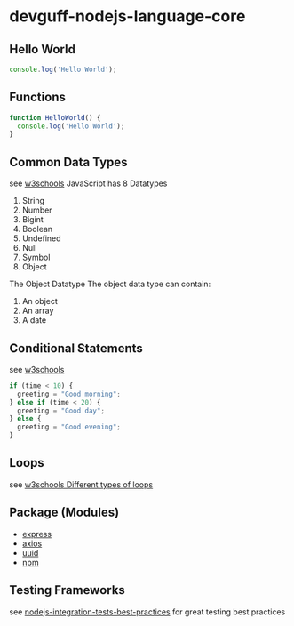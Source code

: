 # devguff-nodejs-language-core

## Hello World
```js
console.log('Hello World');
```

## Functions

```js
function HelloWorld() {
  console.log('Hello World');
}
```

## Common Data Types

see [w3schools](https://www.w3schools.com/js/js_datatypes.asp)
JavaScript has 8 Datatypes
1. String
2. Number
3. Bigint
4. Boolean
5. Undefined
6. Null
7. Symbol
8. Object

The Object Datatype
The object data type can contain:

1. An object
2. An array
3. A date


## Conditional Statements
see [w3schools](https://www.w3schools.com/js/js_if_else.asp)
```js
if (time < 10) {
  greeting = "Good morning";
} else if (time < 20) {
  greeting = "Good day";
} else {
  greeting = "Good evening";
}
```

## Loops
see [w3schools Different types of loops](https://www.w3schools.com/js/js_loop_for.asp)

## Package (Modules)
* [express](https://www.npmjs.com/package/express)
* [axios](https://www.npmjs.com/package/axios)
* [uuid](https://www.npmjs.com/package/uuid)
* [npm](https://www.npmjs.com/)


## Testing Frameworks
see [nodejs-integration-tests-best-practices](https://github.com/testjavascript/nodejs-integration-tests-best-practices) for great testing best practices





